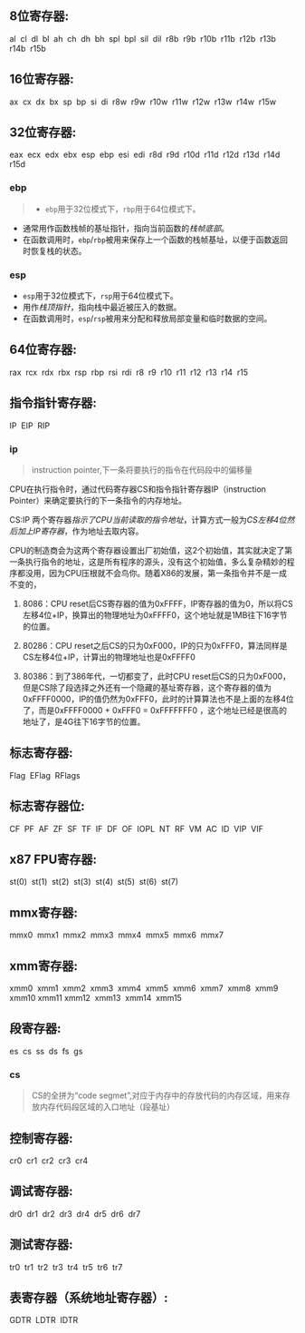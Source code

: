 
## 8位寄存器:

al  cl  dl  bl  ah  ch  dh  bh  spl  bpl  sil  dil  r8b  r9b  r10b  r11b  r12b  r13b  r14b  r15b

## 16位寄存器:

ax  cx  dx  bx  sp  bp  si  di  r8w  r9w  r10w  r11w  r12w  r13w  r14w  r15w

## 32位寄存器:

eax  ecx  edx  ebx  esp  ebp  esi  edi  r8d  r9d  r10d  r11d  r12d  r13d  r14d  r15d


### ebp 

>- `ebp`用于32位模式下，`rbp`用于64位模式下。
- 通常用作函数栈帧的基址指针，指向当前函数的*栈帧底部*。
- 在函数调用时，`ebp`/`rbp`被用来保存上一个函数的栈帧基址，以便于函数返回时恢复栈的状态。
### esp

- `esp`用于32位模式下，`rsp`用于64位模式下。
- 用作*栈顶指针*，指向栈中最近被压入的数据。
- 在函数调用时，`esp`/`rsp`被用来分配和释放局部变量和临时数据的空间。
## 64位寄存器:

rax  rcx  rdx  rbx  rsp  rbp  rsi  rdi  r8  r9  r10  r11  r12  r13  r14  r15

## 指令指针寄存器:

IP  EIP  RIP
### ip

>instruction pointer,下一条将要执行的指令在代码段中的偏移量

CPU在执行指令时，通过代码寄存器CS和指令指针寄存器IP（instruction Pointer）来确定要执行的下一条指令的内存地址。

CS:IP 两个寄存器*指示了CPU当前读取的指令地址*，计算方式一般为*CS左移4位然后加上IP寄存器*，作为地址去取内容。

CPU的制造商会为这两个寄存器设置出厂初始值，这2个初始值，其实就决定了第一条执行指令的地址，这是所有程序的源头，没有这个初始值，多么复杂精妙的程序都没用，因为CPU压根就不会鸟你。随着X86的发展，第一条指令并不是一成不变的，

1. 8086：CPU reset后CS寄存器的值为0xFFFF，IP寄存器的值为0，所以将CS左移4位+IP，换算出的物理地址为0xFFFF0，这个地址就是1MB往下16字节的位置。

2. 80286：CPU reset之后CS的只为0xF000，IP的只为0xFFF0，算法同样是CS左移4位+IP，计算出的物理地址也是0xFFFF0

3. 80386：到了386年代，一切都变了，此时CPU reset后CS的只为0xF000，但是CS除了段选择之外还有一个隐藏的基址寄存器，这个寄存器的值为0xFFFF0000，IP的值仍然为0xFFF0，此时的计算算法也不是上面的左移4位了，而是0xFFFF0000 + 0xFFF0 = 0xFFFFFFF0	 ，这个地址已经是很高的地址了，是4G往下16字节的位置。

## 标志寄存器:

Flag  EFlag  RFlags

## 标志寄存器位:

CF  PF  AF  ZF  SF  TF  IF  DF  OF  IOPL  NT  RF  VM  AC  ID  VIP  VIF

## x87 FPU寄存器:

st(0)  st(1)  st(2)  st(3)  st(4)  st(5)  st(6)  st(7)

## mmx寄存器:

mmx0  mmx1  mmx2  mmx3  mmx4  mmx5  mmx6  mmx7

## xmm寄存器:

xmm0  xmm1  xmm2  xmm3  xmm4  xmm5  xmm6  xmm7  xmm8  xmm9  xmm10 xmm11 xmm12  xmm13  xmm14  xmm15

## 段寄存器:

es  cs  ss  ds  fs  gs

### cs

> CS的全拼为“code segmet”,对应于内存中的存放代码的内存区域，用来存放内存代码段区域的入口地址（段基址）




## 控制寄存器:

cr0  cr1  cr2  cr3  cr4

## 调试寄存器:

dr0  dr1  dr2  dr3  dr4  dr5  dr6  dr7

## 测试寄存器:

tr0  tr1  tr2  tr3  tr4  tr5  tr6  tr7

## 表寄存器（系统地址寄存器）:

GDTR  LDTR  IDTR